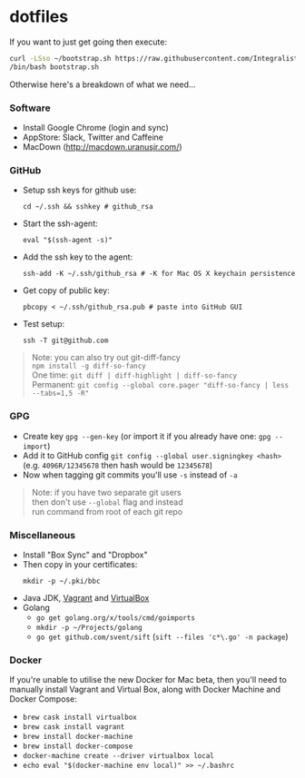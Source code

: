 # dotfiles

If you want to just get going then execute:

```bash
curl -LSso ~/bootstrap.sh https://raw.githubusercontent.com/Integralist/dotfiles/master/bootstrap.sh
/bin/bash bootstrap.sh
```

Otherwise here's a breakdown of what we need...

### Software

- Install Google Chrome (login and sync)
- AppStore: Slack, Twitter and Caffeine
- MacDown (http://macdown.uranusjr.com/)

### GitHub

- Setup ssh keys for github use:  
  ```
  cd ~/.ssh && sshkey # github_rsa
  ```
- Start the ssh-agent:  
  ```
  eval "$(ssh-agent -s)"
  ```
- Add the ssh key to the agent:  
  ```
  ssh-add -K ~/.ssh/github_rsa # -K for Mac OS X keychain persistence
  ```
- Get copy of public key:  
  ```
  pbcopy < ~/.ssh/github_rsa.pub # paste into GitHub GUI
  ```
- Test setup:  
  ```
  ssh -T git@github.com
  ```

> Note: you can also try out git-diff-fancy  
> `npm install -g diff-so-fancy`  
> One time: `git diff | diff-highlight | diff-so-fancy`  
> Permanent: `git config --global core.pager "diff-so-fancy | less --tabs=1,5 -R"`

### GPG

- Create key `gpg --gen-key` (or import it if you already have one: `gpg --import`)
- Add it to GitHub config `git config --global user.signingkey <hash>` (e.g. `4096R/12345678` then hash would be `12345678`)
- Now when tagging git commits you'll use `-s` instead of `-a`

> Note: if you have two separate git users  
> then don't use `--global` flag and instead  
> run command from root of each git repo

### Miscellaneous

- Install "Box Sync" and "Dropbox"
- Then copy in your certificates:  
  ```
  mkdir -p ~/.pki/bbc
  ```
- Java JDK, [Vagrant](https://www.vagrantup.com/downloads.html) and [VirtualBox](https://www.virtualbox.org/wiki/Downloads)
- Golang
  - `go get golang.org/x/tools/cmd/goimports`
  - `mkdir -p ~/Projects/golang`
  - `go get github.com/svent/sift` (`sift --files 'c*\.go' -n package`)

### Docker

If you're unable to utilise the new Docker for Mac beta, then you'll need to manually install Vagrant and Virtual Box, along with Docker Machine and Docker Compose:

- `brew cask install virtualbox`
- `brew cask install vagrant`
- `brew install docker-machine`
- `brew install docker-compose`
- `docker-machine create --driver virtualbox local`
- `echo eval "$(docker-machine env local)" >> ~/.bashrc`
